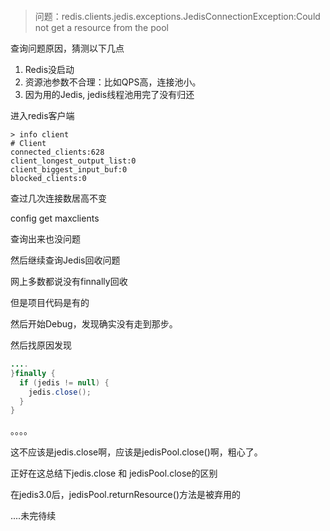 ```

```

> 问题：redis.clients.jedis.exceptions.JedisConnectionException:Could not get a resource from the pool



查询问题原因，猜测以下几点

1. Redis没启动
2. 资源池参数不合理：比如QPS高，连接池小。
3. 因为用的Jedis, jedis线程池用完了没有归还



进入redis客户端



```shell
> info client
# Client
connected_clients:628
client_longest_output_list:0
client_biggest_input_buf:0
blocked_clients:0
```

查过几次连接数居高不变

config get maxclients

查询出来也没问题



然后继续查询Jedis回收问题

网上多数都说没有finnally回收

但是项目代码是有的



然后开始Debug，发现确实没有走到那步。

然后找原因发现

```java
....
}finally {
  if (jedis != null) {
    jedis.close();
  }
}
```

。。。。

这不应该是jedis.close啊，应该是jedisPool.close()啊，粗心了。









正好在这总结下jedis.close 和 jedisPool.close的区别

在jedis3.0后，jedisPool.returnResource()方法是被弃用的

....未完待续

